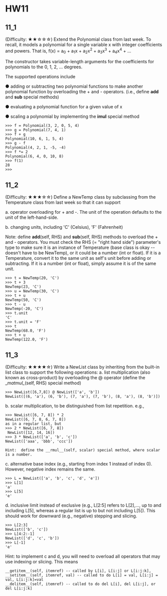# HW11

## 11_1
(Difficulty: ★★☆☆☆) Extend the Polynomial class from last week.  To recall, it models a polynomial for a single variable x with integer coefficients and powers.   That is,
f(x) = a<sub>0</sub> + a<sub>1</sub>x + a<sub>2</sub>x<sup>2</sup> + a<sub>3</sub>x<sup>3</sup> + a<sub>4</sub>x<sup>4</sup> +  ...

The constructor takes variable-length arguments for the coefficients for polynomials to the 0, 1, 2, … degrees.

The supported operations include

●	adding or subtracting two polynomial functions to make another polynomial function by overloading the + and - operators. (i.e., define __add__ and __sub__ special methods)

●	evaluating a polynomial function for a given value of x

●	scaling a polynomial by implementing the __imul__ special method

```
>>> f = Polynomial(3, 2, 0, 5, 4)
>>> g = Polynomial(7, 4, 1)
>>> f + g
Polynomial(10, 6, 1, 5, 4)
>>> g - f
Polynomial(4, 2, 1, -5, -4)
>>> f *= 2
Polynomial(6, 4, 0, 10, 8)
>>> f(1)
28
>>>
```

## 11_2
(Difficulty: ★★★☆☆) Define a NewTemp class by subclassing from the Temperature class from last week so that it can support 

a.	operator overloading for + and -.  The unit of the operation defaults to the unit of the left-hand-side.

b.	changing units, including 'C' (Celsius), 'F' (Fahrenheit)

Note: define __add__(self, RHS) and __sub__(self, RHS) methods to overload the + and - operators. You must check the RHS (= "right hand side") parameter's type to make sure it is an instance of Temperature (base class is okay -- doesn't have to be NewTemp), or it could be a number (int or float).  If it is a Temperature, convert it to the same unit as self's unit before adding or subtracting.  If it is a number (int or float), simply assume it is of the same unit.
```
>>> t = NewTemp(20, 'C')
>>> t + 3
NewTemp(23, 'C')
>>> u = NewTemp(30, 'C')
>>> t + u
NewTemp(50, 'C')
>>> t - u
NewTemp(-20, 'C')
>>> t.unit
'C'
>>> t.unit = 'F'
>>> t
NewTemp(68.0, 'F')
>>> t + u
NewTemp(122.0, 'F')
```


## 11_3
(Difficulty: ★★★★☆) Write a NewList class by inheriting from the built-in list class to support the following operations:
a.	list multiplication (also known as cross-product) by overloading the @ operator (define the \__matmul\__(self, RHS) special method)
```
>>> NewList([6,7,8]) @ NewList(['a', 'b'])
NewList([(6, 'a'), (6, 'b'), (7, 'a'), (7, 'b'), (8, 'a'), (8, 'b')])
```

b.	scalar multiplication, to be distinguished from list repetition.  e.g., 
```
>>> NewList([6, 7, 8]) * 2 
NewList([6, 7, 8, 6, 7, 8]) 
as in a regular list, but
>>> 2 * NewList([6, 7, 8]) 
 NewList([12, 14, 16])
>>> 3 * NewList(['a', 'b', 'c'])
NewList(['aaa', 'bbb', 'ccc'])

Hint:  define the __rmul__(self, scalar) special method, where scalar is a number.
```

c.	alternative base index (e.g., starting from index 1 instead of index 0).  However, negative index remains the same.
```
>>> L = NewList(['a', 'b', 'c', 'd', 'e'])
>>> L[1]
'a'
>>> L[5]
'e'
```

d.	inclusive limit instead of exclusive (e.g., L[2:5] refers to L[2],..., up to and including L[5], whereas a regular list is up to but not including L[5]).  This should work for downward (e.g., negative) stepping and slicing.
```
>>> L[2:3]
NewList(['b', 'c'])
>>> L[4:2:-1]
NewList(['d', 'c', 'b'])
>>> L[-1]
'e'
```

Hint: to implement c and d, you will need to overload all operators that may use indexing or slicing. This means 
```
__getitem__(self, itemref) -- called by L[i], L[i:j] or L[i:j:k],
__setitem__(self, itemref, val) -- called to do L[i] = val, L[i:j] = val, L[i:j:k]=val
__delitem__(self, itemref) -- called to do del L[i], del L[i:j], or del L[i:j:k]
```
